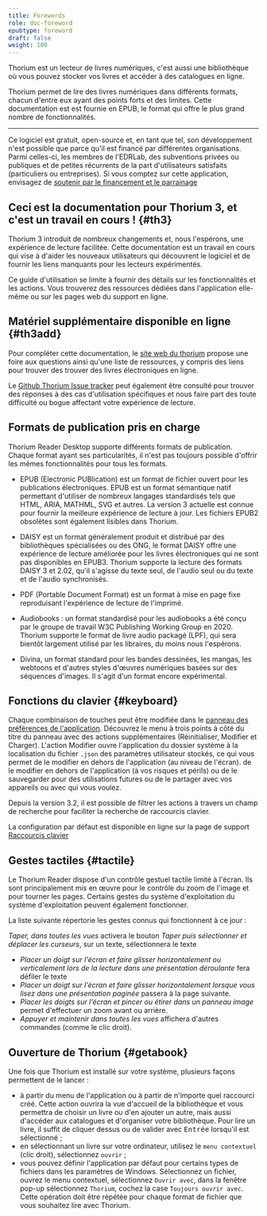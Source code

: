 ```yaml
---
title: Forewords
role: doc-foreword
epubtype: foreword
draft: false
weight: 100
---
```


Thorium est un lecteur de livres numériques, c'est aussi une bibliothèque où vous pouvez stocker vos livres et accéder à des catalogues en ligne.

Thorium permet de lire des livres numériques dans différents formats,
chacun d'entre eux ayant des points forts et des limites. Cette documentation est
est fournie en EPUB, le format qui offre le plus grand nombre de fonctionnalités.

------------------------------------------------------------------------

Ce logiciel est gratuit, open-source et, en tant que tel, son développement n'est possible que parce qu'il est financé par différentes organisations.
Parmi celles-ci,
les membres de l'EDRLab, des subventions privées ou publiques et de petites
récurrents de la part d'utilisateurs satisfaits (particuliers ou entreprises). Si vous comptez sur
cette application, envisagez de [soutenir par le financement et le parrainage](https://thorium.edrlab.org/fr/th3/900_about_thorium/901_thorium-sponsorship/)

<section class="filet">

## Ceci est la documentation pour Thorium 3, et c'est un travail en cours ! {#th3}

Thorium 3 introduit de nombreux changements et, nous l'espérons, une expérience de lecture facilitée. 
Cette documentation est un travail en cours qui vise à
d'aider les nouveaux utilisateurs qui découvrent le logiciel et de fournir les liens manquants pour les lecteurs expérimentés.

Ce guide d'utilisation se limite à fournir des détails sur les fonctionnalités et les actions. Vous trouverez des ressources dédiées dans l'application elle-même ou sur les pages web du support en ligne.

</section>
<section class="filet">

## Matériel supplémentaire disponible en ligne {#th3add}

Pour compléter cette documentation, le [site web du thorium](https://thorium.edrlab.org) propose une foire aux questions ainsi qu'une liste de ressources, y compris des liens pour trouver des trouver des livres électroniques en ligne.

Le [Github Thorium Issue tracker](https://github.com/edrlab/thorium-reader/issues) peut également être consulté pour trouver des réponses à des cas d'utilisation spécifiques et nous faire part des
toute difficulté ou bogue affectant votre expérience de lecture.

</section>
<section class="filet">

## Formats de publication pris en charge

Thorium Reader Desktop supporte différents formats de publication. Chaque format ayant ses particularités, il n'est pas toujours possible d'offrir les mêmes fonctionnalités pour tous les formats.

* EPUB (Electronic PUBlication) est un format de fichier ouvert pour les publications électroniques. EPUB est un format sémantique natif permettant d'utiliser de nombreux langages standardisés tels que HTML, ARIA, MATHML, SVG et autres. La version 3 actuelle est connue pour fournir la meilleure expérience de lecture à jour. Les fichiers EPUB2 obsolètes sont également lisibles dans Thorium.

* DAISY est un format généralement produit et distribué par des bibliothèques spécialisées ou des ONG, le format DAISY offre une expérience de lecture améliorée pour les livres électroniques qui ne sont pas disponibles en EPUB3. Thorium supporte la lecture des formats DAISY 3 et 2.02, qu'il s'agisse du texte seul, de l'audio seul ou du texte et de l'audio synchronisés.

* PDF (Portable Document Format) est un format à mise en page fixe reproduisant l'expérience de lecture de l'imprimé.
  
* Audiobooks : un format standardisé pour les audiobooks a été conçu par le groupe de travail W3C Publishing Working Group en 2020. Thorium supporte le format de livre audio packagé (LPF), qui sera bientôt largement utilisé par les libraires, du moins nous l'espérons.

* Divina, un format standard pour les bandes dessinées, les mangas, les webtoons et d'autres styles d'œuvres numériques basées sur des séquences d'images. Il s'agit d'un format encore expérimental.



</section>
<section class="filet">

## Fonctions du clavier {#keyboard}

Chaque combinaison de touches peut être modifiée dans le [panneau des préférences de l'application](../102_windows_views_panels/index.xhtml#setting_view).
Découvrez le menu à trois points à côté du titre du panneau avec des actions supplémentaires
(Réinitialiser, Modifier et Charger). L'action Modifier ouvre l'application du dossier système à la
localisation du fichier `.json` des paramètres utilisateur stockés, ce qui vous permet de le modifier en dehors de l'application (au niveau de l'écran).
de le modifier en dehors de l'application (à vos risques et périls)
ou de le sauvegarder pour des utilisations futures ou de le partager avec vos appareils ou avec qui vous voulez.

Depuis la version 3.2, il est possible de filtrer les actions à travers un champ de recherche pour faciliter la recherche de raccourcis clavier.

La configuration par défaut est disponible en ligne sur la page de support <a href="https://thorium.edrlab.org/fr/th3/400_ressources/402_keyboard-shortcuts/"><span>Raccourcis clavier</span></a>


</section>
<section class="filet">

## Gestes tactiles {#tactile}

Le Thorium Reader dispose d'un contrôle gestuel tactile limité à l'écran. Ils sont
principalement mis en œuvre pour le contrôle du zoom de l'image et pour tourner les pages. Certains gestes du système d'exploitation
du système d'exploitation peuvent également fonctionner.

La liste suivante répertorie les gestes connus qui fonctionnent à ce jour :

*Taper, dans toutes les vues* activera le bouton
*Taper puis sélectionner et déplacer les curseurs*, sur un texte, sélectionnera le texte
* *Placer un doigt sur l'écran et faire glisser horizontalement ou verticalement lors de la lecture dans une présentation déroulante* fera défiler le texte
* *Placer un doigt sur l'écran et faire glisser horizontalement lorsque vous lisez dans une présentation paginée* passera à la page suivante.
* *Placer les doigts sur l'écran et pincer ou étirer dans un panneau image*  permet d'effectuer un zoom avant ou arrière.
* *Appuyer et maintenir dans toutes les vues* affichera d'autres commandes (comme le clic droit).

## Ouverture de Thorium {#getabook}

Une fois que Thorium est installé sur votre système, plusieurs façons permettent de le lancer :

- à partir du menu de l'application ou à partir de n'importe quel raccourci créé. Cette action ouvrira la vue d'accueil de la bibliothèque et vous permettra de choisir un livre ou d'en ajouter un autre, mais aussi d'accéder aux catalogues et d'organiser votre bibliothèque. Pour lire un livre, il suffit de cliquer dessus ou de valider avec <kbd>Entrée</kbd> lorsqu'il est sélectionné ;
- en sélectionnant un livre sur votre ordinateur, utilisez le `menu contextuel` (clic droit), sélectionnez `ouvrir` ;
- vous pouvez définir l'application par défaut pour certains types de fichiers dans les paramètres de Windows. Sélectionnez un fichier, ouvrez le menu contextuel, sélectionnez `Ouvrir avec`, dans la fenêtre pop-up sélectionnez `Thorium`, cochez la case `Toujours ouvrir avec`. Cette opération doit être répétée pour chaque format de fichier que vous souhaitez lire avec Thorium.

</section>
